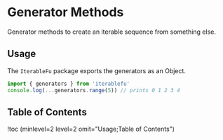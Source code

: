 # Generator Methods

Generator methods to create an iterable sequence from something else.

## Usage

The `IterableFu` package exports the generators as an Object.

```javascript
import { generators } from 'iterablefu'
console.log(...generators.range(5)) // prints 0 1 2 3 4
```

## Table of Contents

!toc (minlevel=2 level=2 omit="Usage;Table of Contents")
